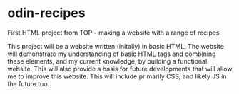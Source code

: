 # odin-recipes
First HTML project from TOP - making a website with a range of recipes.

This project will be a website written (initally) in basic HTML. The website will demonstrate my understanding of basic HTML tags and combining these elements, and my current knowledge, by building a functional website. This will also provide a basis for future developments that will allow me to improve this website. This will include primarily CSS, and likely JS in the future too.